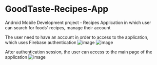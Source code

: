 # GoodTaste-Recipes-App
Android Mobile Development project - Recipes Application in which user can search for foods' recipes, manage their account

The user need to have an account in order to access to the application, which uses Firebase authentication
![image](https://user-images.githubusercontent.com/56431971/113626444-3105ea80-9630-11eb-8b9b-ce4d02ee1c48.png) ![image](https://user-images.githubusercontent.com/56431971/113626818-9d80e980-9630-11eb-94fd-e4b590e44ff8.png)

After authentication session, the user can access to the main page of the application
![image](https://user-images.githubusercontent.com/56431971/113627039-ec2e8380-9630-11eb-9f39-360562b7c769.png)



